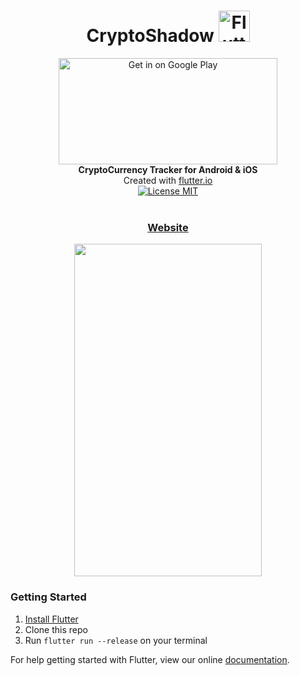 <h1 align="center">CryptoShadow <img src="https://hugoextrat.com/images/ic_launcher.png" alt="Flutter" width="50" height="50" /></h1>

<div align="center">
  <a href='https://play.google.com/store/apps/details?id=com.huextrat.cryptoshadow'><img width="350" height="170" alt='Get in on Google Play' src='https://play.google.com/intl/en_us/badges/images/generic/en_badge_web_generic.png'/></a>
</div>
<div align="center">
  <strong>CryptoCurrency Tracker for Android & iOS</strong>
</div>
<div align="center">
  Created with <a href="https://flutter.io/">flutter.io</a>
</div>

<div align="center">
  <a href="https://opensource.org/licenses/MIT">
    <img src="https://img.shields.io/badge/license-MIT-blue.svg" alt="License MIT" />
  </a>
</div>

<br />

<div align="center">
  <h3>
    <a href="https://hugoextrat.com">
      Website
    </a>
  </h3>
</div>

<div align="center">
  <img src="https://hugoextrat.com/images/cryptoshadow_android.jpg" width="300" height="532"/>
</div>

### Getting Started

1. [Install Flutter](https://flutter.io/setup/)
2. Clone this repo
3. Run `flutter run --release` on your terminal


For help getting started with Flutter, view our online
[documentation](http://flutter.io/).

